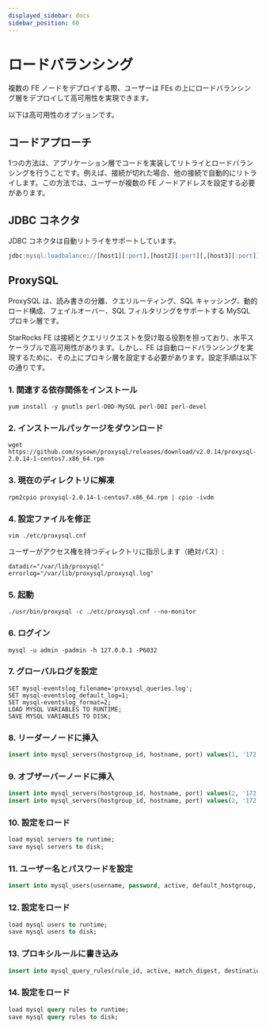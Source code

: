 ```yaml
---
displayed_sidebar: docs
sidebar_position: 60
---
```


# ロードバランシング

複数の FE ノードをデプロイする際、ユーザーは FEs の上にロードバランシング層をデプロイして高可用性を実現できます。

以下は高可用性のオプションです。

## コードアプローチ

1つの方法は、アプリケーション層でコードを実装してリトライとロードバランシングを行うことです。例えば、接続が切れた場合、他の接続で自動的にリトライします。この方法では、ユーザーが複数の FE ノードアドレスを設定する必要があります。

## JDBC コネクタ

JDBC コネクタは自動リトライをサポートしています。

~~~sql
jdbc:mysql:loadbalance://[host1][:port],[host2][:port][,[host3][:port]]...[/[database]][?propertyName1=propertyValue1[&propertyName2=propertyValue2]...]
~~~

## ProxySQL

ProxySQL は、読み書きの分離、クエリルーティング、SQL キャッシング、動的ロード構成、フェイルオーバー、SQL フィルタリングをサポートする MySQL プロキシ層です。

StarRocks FE は接続とクエリリクエストを受け取る役割を担っており、水平スケーラブルで高可用性があります。しかし、FE は自動ロードバランシングを実現するために、その上にプロキシ層を設定する必要があります。設定手順は以下の通りです。

### 1. 関連する依存関係をインストール

~~~shell
yum install -y gnutls perl-DBD-MySQL perl-DBI perl-devel
~~~

### 2. インストールパッケージをダウンロード

~~~shell
wget https://github.com/sysown/proxysql/releases/download/v2.0.14/proxysql-2.0.14-1-centos7.x86_64.rpm
~~~

### 3. 現在のディレクトリに解凍

~~~shell
rpm2cpio proxysql-2.0.14-1-centos7.x86_64.rpm | cpio -ivdm
~~~

### 4. 設定ファイルを修正

~~~shell
vim ./etc/proxysql.cnf 
~~~

ユーザーがアクセス権を持つディレクトリに指示します（絶対パス）:

~~~vim
datadir="/var/lib/proxysql"
errorlog="/var/lib/proxysql/proxysql.log"
~~~

### 5. 起動

~~~shell
./usr/bin/proxysql -c ./etc/proxysql.cnf --no-monitor
~~~

### 6. ログイン

~~~shell
mysql -u admin -padmin -h 127.0.0.1 -P6032
~~~

### 7. グローバルログを設定

~~~shell
SET mysql-eventslog_filename='proxysql_queries.log';
SET mysql-eventslog_default_log=1;
SET mysql-eventslog_format=2;
LOAD MYSQL VARIABLES TO RUNTIME;
SAVE MYSQL VARIABLES TO DISK;
~~~

### 8. リーダーノードに挿入

~~~sql
insert into mysql_servers(hostgroup_id, hostname, port) values(1, '172.26.92.139', 8533);
~~~

### 9. オブザーバーノードに挿入

~~~sql
insert into mysql_servers(hostgroup_id, hostname, port) values(2, '172.26.34.139', 9931);
insert into mysql_servers(hostgroup_id, hostname, port) values(2, '172.26.34.140', 9931);
~~~

### 10. 設定をロード

~~~sql
load mysql servers to runtime;
save mysql servers to disk;
~~~

### 11. ユーザー名とパスワードを設定

~~~sql
insert into mysql_users(username, password, active, default_hostgroup, backend, frontend) values('root', '*94BDCEBE19083CE2A1F959FD02F964C7AF4CFC29', 1, 1, 1, 1);
~~~

### 12. 設定をロード

~~~sql
load mysql users to runtime; 
save mysql users to disk;
~~~

### 13. プロキシルールに書き込み

~~~sql
insert into mysql_query_rules(rule_id, active, match_digest, destination_hostgroup, mirror_hostgroup, apply) values(1, 1, '.', 1, 2, 1);
~~~

### 14. 設定をロード

~~~sql
load mysql query rules to runtime; 
save mysql query rules to disk;
~~~